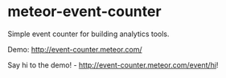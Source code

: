 meteor-event-counter
====================

Simple event counter for building analytics tools.

Demo: http://event-counter.meteor.com/

Say hi to the demo! - http://event-counter.meteor.com/event/hi!